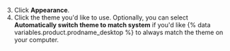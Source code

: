 3. Click **Appearance**.
4. Click the theme you'd like to use. Optionally, you can select **Automatically switch theme to match system** if you'd like {% data variables.product.prodname_desktop %} to always match the theme on your computer.